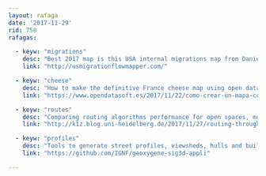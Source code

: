 ```yaml
---
layout: rafaga
date: '2017-11-29'
rid: 750
rafagas:

  - keyw: "migrations"
    desc: "Best 2017 map is this USA internal migrations map from Daniel M. Stephen (@dan_m_stephen) & Bernhard Jenny"
    link: "http://usmigrationflowmapper.com/"

  - keyw: "cheese"
    desc: "How to make the definitive France cheese map using open data and a bit of creativity"
    link: "https://www.opendatasoft.es/2017/11/22/como-crear-un-mapa-con-datos-abiertos-el-mapa-definitivo-del-queso-frances/"

  - keyw: "routes"
    desc: "Comparing routing algorithms performance for open spaces, mostly for pedestrian areas"
    link: "http://k1z.blog.uni-heidelberg.de/2017/11/27/routing-through-open-spaces-%e2%80%93-a-performance-comparison-of-algorithms/"

  - keyw: "profiles"
    desc: "Tools to generate street profiles, viewsheds, hulls and buildings from urban regulation"
    link: "https://github.com/IGNF/geoxygene-sig3d-appli"

---
```

